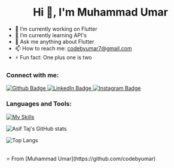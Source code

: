 <h1 align="center">Hi 👋, I'm Muhammad Umar </h1>

- 🔭 I’m currently working on Flutter
- 🌱 I’m currently learning API's
- 💬 Ask me anything about Flutter 
- 📫 How to reach me: codebyumar7@gmail.com
- ⚡ Fun fact: One plus one is two

### Connect with me:
<div id="badges">
  <a href="https://github.com/codebyumar">
    <img src="https://img.shields.io/badge/Github-white?style=for-the-badge&logo=Github&logoColor=black" alt="Github Badge"/>
  </a>
  <a href="https://www.linkedin.com/in/malik-umar-7180492b1/">
    <img src="https://img.shields.io/badge/LinkedIn-blue?style=for-the-badge&logo=linkedin&logoColor=white" alt="LinkedIn Badge"/>
  </a>
  <a href="https://www.instagram.com/codebyumar_">
    <img src="https://img.shields.io/badge/Instagram-purple?style=for-the-badge&logo=instagram&logoColor=white" alt="Instagram Badge"/>
  </a>
</div>

### Languages and Tools:
[![My Skills](https://skillicons.dev/icons?i=flutter,dart,github,git&perline=5)](https://skillicons.dev)

![Asif Taj's GitHub stats](https://github-readme-stats.vercel.app/api?username=codebyumar&show_icons=true&theme=dark)

![Top Langs](https://github-readme-stats.vercel.app/api/top-langs/?username=codebyumar&theme=dark)


<br>
⭐️ From [Muhammad Umar](https://github.com/codebyumar)

